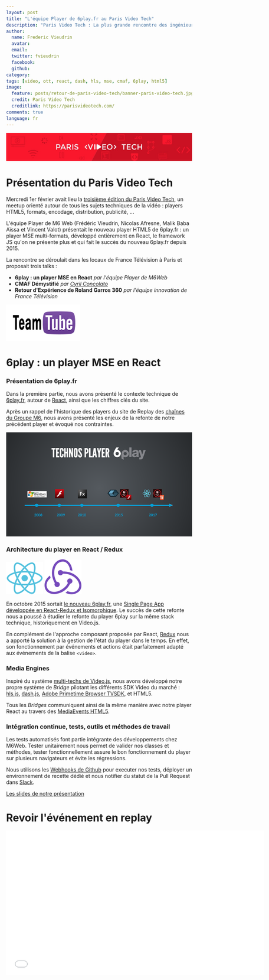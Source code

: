 ```yaml
---
layout: post
title: "L'équipe Player de 6play.fr au Paris Video Tech"
description: "Paris Video Tech : La plus grande rencontre des ingénieurs de la vidéo à Paris"
author:
  name: Frederic Vieudrin
  avatar:
  email:
  twitter: fvieudrin
  facebook:       
  github:    
category:
tags: [video, ott, react, dash, hls, mse, cmaf, 6play, html5]
image:
  feature: posts/retour-de-paris-video-tech/banner-paris-video-tech.jpg
  credit: Paris Video Tech
  creditlink: https://parisvideotech.com/
comments: true
language: fr
---
```


![Logo Paris Video Tech](/images/posts/retour-de-paris-video-tech/logo-paris-video-tech.png)

# Présentation du Paris Video Tech
Mercredi 1er février avait lieu la [troisième édition du Paris Video Tech](https://parisvideotech.com/pvt-3-a-react-based-mse-player-cmaf-demystified-and-roland-garros-360/), un meetup orienté autour de tous les sujets techniques de la vidéo : players HTML5, formats, encodage, distribution, publicité, ...

L'équipe Player de M6 Web (Frédéric Vieudrin, Nicolas Afresne, Malik Baba Aïssa et Vincent Valot) présentait le nouveau player HTML5 de 6play.fr : un player MSE multi-formats, développé entièrement en React, le framework JS qu'on ne présente plus et qui fait le succès du nouveau 6play.fr depuis 2015.

La rencontre se déroulait dans les locaux de France Télévision à Paris et proposait trois talks :

* **6play : un player MSE en React** *par l'équipe Player de M6Web*
* **CMAF Démystifié** *par [Cyril Concolato](https://twitter.com/cconcolato)*
* **Retour d'Expérience de Roland Garros 360** *par l'équipe innovation de France Télévision*


![Logo Team Tube](/images/posts/retour-de-paris-video-tech/logo-team-tube.png)

# 6play : un player MSE en React


### Présentation de 6play.fr
Dans la première partie, nous avons présenté le contexte technique de [6play.fr](http://www.6play.fr), autour de [React](https://facebook.github.io/react/), ainsi que les chiffres clés du site.

Après un rappel de l'historique des players du site de Replay des [chaînes du Groupe M6](http://www.groupem6.fr/le-groupe/activites/antenne/), nous avons présenté les enjeux de la refonte de notre précédent player et évoqué nos contraintes.

![Slide Historique Techno Player](/images/posts/retour-de-paris-video-tech/slide-techno-player.png)



### Architecture du player en React / Redux

![Logo React](/images/posts/retour-de-paris-video-tech/logo-react.png)
![Logo Redux](/images/posts/retour-de-paris-video-tech/logo-redux.png)

En octobre 2015 sortait [le nouveau 6play.fr](http://www.6play.fr), une [Single Page App développée en React-Redux et Isomorphique](/isomorphic-single-page-app-parfaite-react-flux/). Le succès de cette refonte nous a poussé à étudier le refonte du player 6play sur la même stack technique, historiquement en Video.js.

En complément de l'approche composant proposée par React, [Redux](http://redux.js.org/) nous a apporté la solution à la gestion de l'état du player dans le temps. En effet, son fonctionnement par événements et actions était parfaitement adapté aux événements de la balise `<video>`.


### Media Engines
Inspiré du système [multi-techs de Video.js](https://github.com/videojs/video.js/blob/master/docs/guides/tech.md), nous avons développé notre propre système de *Bridge* pilotant les différents SDK Video du marché : [hls.js](https://github.com/dailymotion/hls.js), [dash.js](https://github.com/Dash-Industry-Forum/dash.js), [Adobe Primetime Browser TVSDK](http://www.adobe.com/marketing-cloud/primetime-tv-platform/video-player-sdk.html), et HTML5.

Tous les *Bridges* communiquent ainsi de la même manière avec notre player React au travers des [MediaEvents HTML5](https://developer.mozilla.org/fr/docs/Web/API/HTMLMediaElement).



### Intégration continue, tests, outils et méthodes de travail

Les tests automatisés font partie intégrante des développements chez M6Web. Tester unitairement nous permet de valider nos classes et méthodes, tester fonctionnellement assure le bon fonctionnement du player sur plusieurs navigateurs et évite les régressions.

Nous utilisons les [Webhooks de Github](https://developer.github.com/webhooks/) pour executer nos tests, déployer un environnement de recette dédié et nous notifier du statut de la Pull Request dans [Slack](https://slack.com/).


[Les slides de notre présentation](https://slides.com/fvieudrin/6play-player-meetup-pvt/live#/)

# Revoir l'événement en replay

<iframe src="//www.dailymotion.com/embed/video/x5ahpei" width="700" height="392" frameborder="0" allowfullscreen="allowfullscreen"></iframe>



